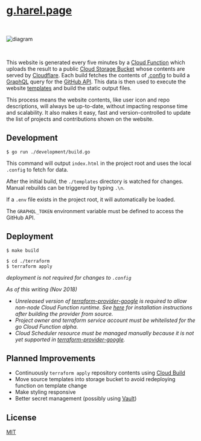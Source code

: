 <!--

change cloudflare zone settings https://www.terraform.io/docs/providers/cloudflare/r/zone_settings_override.html
add CV link + hosted
add analytics?
add mobile banner

https://github.com/golang-standards/project-layout

 -->

# [g.harel.page](https://g.harel.page)

&nbsp;

![diagram](https://user-images.githubusercontent.com/9319710/48919035-6c882b80-ee5e-11e8-87b2-4d15f4f8f866.png)

&nbsp;

This website is generated every five minutes by a [Cloud Function](https://cloud.google.com/functions/) which uploads the result to a public [Cloud Storage Bucket](https://cloud.google.com/storage/) whose contents are served by [Cloudflare](https://www.cloudflare.com/). Each build fetches the contents of [.config](./.config) to build a [GraphQL](https://graphql.org/) query for the [GitHub API](https://developer.github.com/v4/). This data is then used to execute the website [templates](./templates) and build the static output files.

This process means the website contents, like user icon and repo descriptions, will always be up-to-date, without impacting response time and scalability. It also makes it easy, fast and version-controlled to update the list of projects and contributions shown on the website.

## Development

```
$ go run ./development/build.go
```

This command will output `index.html` in the project root and uses the local `.config` to fetch for data.

After the initial build, the `./templates` directory is watched for changes. Manual rebuilds can be triggered by typing `.\n`.

If a `.env` file exists in the project root, it will automatically be loaded.

The `GRAPHQL_TOKEN` environment variable must be defined to access the GitHub API.

## Deployment

```
$ make build
```

```
$ cd ./terraform
$ terraform apply
```

_deployment is not required for changes to `.config`_

_As of this writing (Nov 2018)_

* _Unreleased version of [terraform-provider-google](https://github.com/terraform-providers/terraform-provider-google) is required to allow non-node Cloud Function runtime. See [here](https://www.terraform.io/docs/configuration/providers.html#third-party-plugins) for installation instructions after building the provider from source._
* _Project owner and terraform service account must be whitelisted for the go Cloud Function alpha._
* _Cloud Scheduler resource must be managed manually because it is not yet supported in [terraform-provider-google](https://github.com/terraform-providers/terraform-provider-google)._

## Planned Improvements

* Continuously `terraform apply` repository contents using [Cloud Build](https://cloud.google.com/cloud-build/)
* Move source templates into storage bucket to avoid redeploying function on template change
* Make styling responsive
* Better secret management (possibly using [Vault](https://www.vaultproject.io/))

## License

[MIT](https://github.com/g-harel/website/blob/master/LICENSE)
